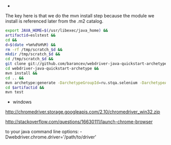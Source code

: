 * 

The key here is that we do the mvn install step because the module we
install is referenced later from the .m2 catalog.

```sh
export JAVA_HOME=$(/usr/libexec/java_home) &&
artifactid=eslstest &&
cd &&
d=$(date +%m%d%H%M) &&
rm -rf /tmp/scratch_$d &&
mkdir /tmp/scratch_$d &&
cd /tmp/scratch_$d &&
git clone git://github.com/barancev/webdriver-java-quickstart-archetype.git &&
cd webdriver-java-quickstart-archetype &&
mvn install &&
cd .. &&
mvn archetype:generate -DarchetypeGroupId=ru.stqa.selenium -DarchetypeArtifactId=webdriver-java-quickstart-archetype -DarchetypeVersion=0.7 -DgroupId=com.streambox.$artifactid -DartifactId=$artifactid -DinteractiveMode=false &&
cd $artifactid &&
mvn test
```

* windows

http://chromedriver.storage.googleapis.com/2.10/chromedriver_win32.zip

http://stackoverflow.com/questions/16630111/launch-chrome-browser

 to your java command line options: -Dwebdriver.chrome.driver='/path/to/driver'
